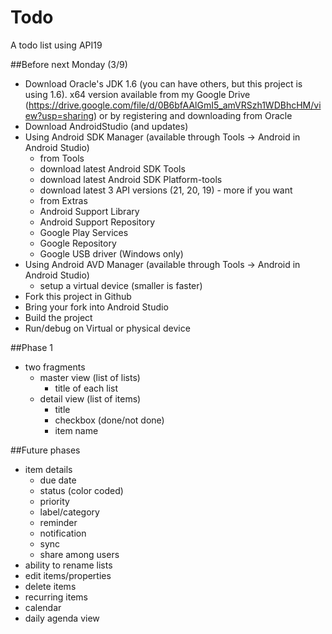 # Todo
A todo list using API19

##Before next Monday (3/9)
* Download Oracle's JDK 1.6 (you can have others, but this project is using 1.6).  x64 version available from my Google Drive (https://drive.google.com/file/d/0B6bfAAlGmI5_amVRSzh1WDBhcHM/view?usp=sharing) or by registering and downloading from Oracle
* Download AndroidStudio (and updates)
* Using Android SDK Manager (available through Tools -> Android in Android Studio)
  * from Tools
   * download latest Android SDK Tools
   * download latest Android SDK Platform-tools
  * download latest 3 API versions (21, 20, 19) - more if you want
  * from Extras
   * Android Support Library
   * Android Support Repository
   * Google Play Services
   * Google Repository
   * Google USB driver (Windows only)
* Using Android AVD Manager (available through Tools -> Android in Android Studio) 
  * setup a virtual device (smaller is faster)
* Fork this project in Github
* Bring your fork into Android Studio
* Build the project
* Run/debug on Virtual or physical device


##Phase 1
* two fragments
  * master view (list of lists)
    * title of each list
  * detail view (list of items)
    * title
    * checkbox (done/not done)
    * item name
 

##Future phases
* item details
  * due date
  * status (color coded)
  * priority
  * label/category
  * reminder
  * notification
  * sync
  * share among users
* ability to rename lists
* edit items/properties
* delete items
* recurring items
* calendar
* daily agenda view
